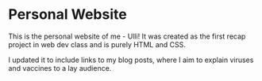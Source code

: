 # Personal Website

This is the personal website of me - Ulli!
It was created as the first recap project in web dev class and is purely HTML and CSS.

I updated it to include links to my blog posts, where I aim to explain viruses and vaccines to a lay audience.
